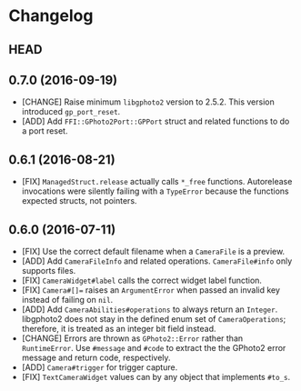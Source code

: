 # Changelog

## HEAD

## 0.7.0 (2016-09-19)

* [CHANGE] Raise minimum `libgphoto2` version to 2.5.2. This version introduced
  `gp_port_reset`.
* [ADD] Add `FFI::GPhoto2Port::GPPort` struct and related functions to do a
  port reset.

## 0.6.1 (2016-08-21)

* [FIX] `ManagedStruct.release` actually calls `*_free` functions. Autorelease
  invocations were silently failing with a `TypeError` because the functions
  expected structs, not pointers.

## 0.6.0 (2016-07-11)

* [FIX] Use the correct default filename when a `CameraFile` is a preview.
* [ADD] Add `CameraFileInfo` and related operations. `CameraFile#info` only
  supports files.
* [FIX] `CameraWidget#label` calls the correct widget label function.
* [FIX] `Camera#[]=` raises an `ArgumentError` when passed an invalid key
  instead of failing on `nil`.
* [ADD] Add `CameraAbilities#operations` to always return an `Integer`.
  libgphoto2 does not stay in the defined enum set of `CameraOperations`;
  therefore, it is treated as an integer bit field instead.
* [CHANGE] Errors are thrown as `GPhoto2::Error` rather than `RuntimeError`.
  Use `#message` and `#code` to extract the the GPhoto2 error message and
  return code, respectively.
* [ADD] `Camera#trigger` for trigger capture.
* [FIX] `TextCameraWidget` values can by any object that implements `#to_s`.
